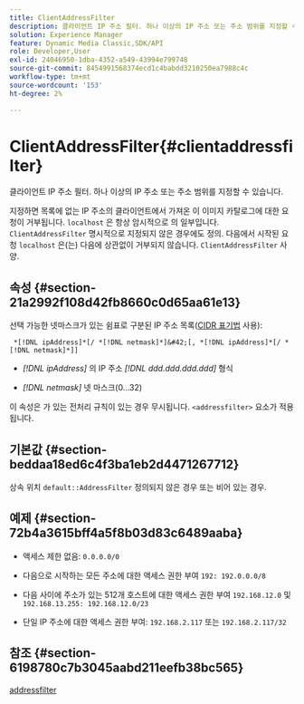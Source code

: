 ```yaml
---
title: ClientAddressFilter
description: 클라이언트 IP 주소 필터. 하나 이상의 IP 주소 또는 주소 범위를 지정할 수 있습니다.
solution: Experience Manager
feature: Dynamic Media Classic,SDK/API
role: Developer,User
exl-id: 24046950-1dba-4352-a549-43994e799748
source-git-commit: 8454991568374ecd1c4babdd3210250ea7988c4c
workflow-type: tm+mt
source-wordcount: '153'
ht-degree: 2%

---
```


# ClientAddressFilter{#clientaddressfilter}

클라이언트 IP 주소 필터. 하나 이상의 IP 주소 또는 주소 범위를 지정할 수 있습니다.

지정하면 목록에 없는 IP 주소의 클라이언트에서 가져온 이 이미지 카탈로그에 대한 요청이 거부됩니다. `localhost` 은 항상 암시적으로 의 일부입니다. `ClientAddressFilter` 명시적으로 지정되지 않은 경우에도 정의. 다음에서 시작된 요청 `localhost` 은(는) 다음에 상관없이 거부되지 않습니다. `ClientAddressFilter` 사양.

## 속성 {#section-21a2992f108d42fb8660c0d65aa61e13}

선택 가능한 넷마스크가 있는 쉼표로 구분된 IP 주소 목록([CIDR 표기법](https://en.wikipedia.org/wiki/Classless_Inter-Domain_Routing#CIDR_notation) 사용):

` *[!DNL ipAddress]*[/ *[!DNL netmask]*]&#42;[, *[!DNL ipAddress]*[/ *[!DNL netmask]*]]`

* *[!DNL ipAddress]* 의 IP 주소 *[!DNL ddd.ddd.ddd.ddd]* 형식

* *[!DNL netmask]* 넷 마스크(0...32)

이 속성은 가 있는 전처리 규칙이 있는 경우 무시됩니다. `<addressfilter>` 요소가 적용됩니다.

## 기본값 {#section-beddaa18ed6c4f3ba1eb2d4471267712}

상속 위치 `default::AddressFilter` 정의되지 않은 경우 또는 비어 있는 경우.

## 예제 {#section-72b4a3615bff4a5f8b03d83c6489aaba}

* 액세스 제한 없음: `0.0.0.0/0`
* 다음으로 시작하는 모든 주소에 대한 액세스 권한 부여 `192: 192.0.0.0/8`
* 다음 사이에 주소가 있는 512개 호스트에 대한 액세스 권한 부여 `192.168.12.0` 및 `192.168.13.255: 192.168.12.0/23`

* 단일 IP 주소에 대한 액세스 권한 부여: `192.168.2.117` 또는 `192.168.2.117/32`

## 참조 {#section-6198780c7b3045aabd211eefb38bc565}

[addressfilter](../../../../../ir-api/material-cat/image-rendering-api-ref/c-ir-material-catalog/c-ir-attributes-reference/r-ir-clientaddressfilter.md#reference-52a541cec0b0424faf263d1fb4946b5f)
